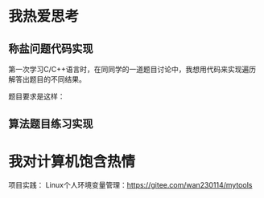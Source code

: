 # 我热爱思考
## 称盐问题代码实现

第一次学习C/C++语言时，在同同学的一道题目讨论中，我想用代码来实现遍历解答出题目的不同结果。

题目要求是这样：

## 算法题目练习实现




# 我对计算机饱含热情

项目实践：
Linux个人环境变量管理：https://gitee.com/wan230114/mytools
